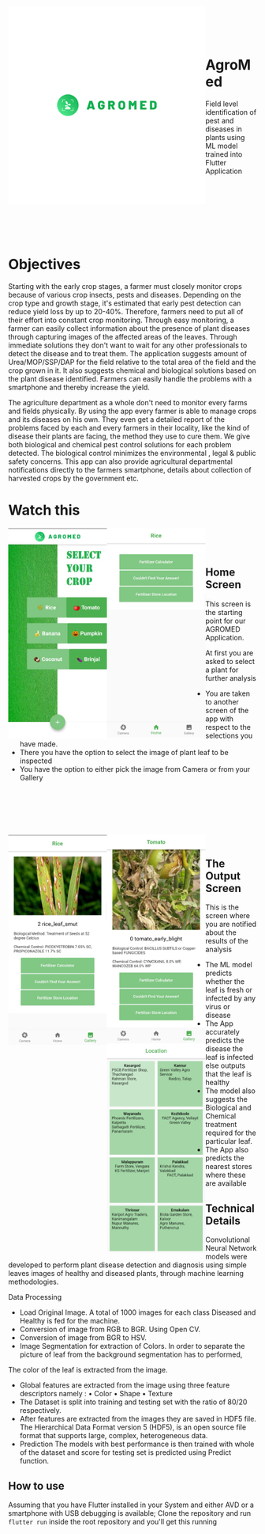 <img align="left" alt="GIF" src="https://github.com/adi-code22/AgroMed/blob/master/files/imageedit_5_5195865822.png" height="400" width="400"/>

<p>&nbsp;</p>
<p>&nbsp;</p>

# AgroMed

Field level identification of pest and diseases in plants using ML model trained into Flutter Application  

<p>&nbsp;</p>
<p>&nbsp;</p>
<p>&nbsp;</p>
<p>&nbsp;</p>

# Objectives 

Starting with the early crop stages, a farmer must closely monitor crops because of various crop insects, pests and diseases. 
Depending on the crop type and growth stage, it's estimated that early pest detection can reduce yield loss by up to 20-40%. 
Therefore, farmers need to put all of their effort into constant crop monitoring.
Through easy  monitoring, a farmer can easily collect information about the presence of plant diseases through capturing images of the affected areas of the leaves.
Through immediate solutions they don't want to wait for any other professionals to detect the disease and to treat them.
 The application suggests amount of Urea/MOP/SSP/DAP for the field relative to the total area of the field and the crop grown in it. 
It also suggests chemical and biological solutions based on the plant disease identified.
 Farmers  can easily handle the problems with a smartphone and thereby increase the yield.

The agriculture department as a whole don't need to monitor every farms and fields physically. 
By using the app every farmer is able to manage crops and its diseases on his own.
 They even get a detailed report of the problems faced by each and every farmers in their locality, 
like the kind of disease their plants are facing, the method they use to cure them. We give both biological and chemical pest control solutions for each problem detected.
 The biological control minimizes the environmental , legal & public safety concerns. 
This app can also provide agricultural departmental notifications directly to the farmers smartphone, details about collection of harvested crops by the government etc.

# Watch this

<img align="left" alt="GIF" src="https://github.com/adi-code22/AgroMed/blob/master/files/WhatsApp%20Image%202021-03-11%20at%2019.22.05.jpeg?raw=true"  width="200"/>  
<img align="left" alt="GIF" src="https://github.com/adi-code22/AgroMed/blob/master/files/WhatsApp%20Image%202021-06-21%20at%2017.29.01%20(1).jpeg?raw=true"  width="200"/>




<p>&nbsp;</p>


<p>&nbsp;</p>

## Home Screen

This screen is the starting point for our AGROMED Application.

At first you are asked to select a plant for further analysis

- You are taken to another screen of the app with respect to the selections you have made.
- There you have the option to select the image of plant leaf to be inspected
- You have the option to either pick the image from Camera or from your Gallery

<p>&nbsp;</p>
<p>&nbsp;</p>


<p>&nbsp;</p>

<img align="left" alt="GIF" src="https://github.com/adi-code22/AgroMed/blob/master/files/WhatsApp%20Image%202021-06-21%20at%2017.29.01.jpeg?raw=true"  width="200"/>
<img align="left" alt="GIF" src="https://github.com/adi-code22/AgroMed/blob/master/files/WhatsApp%20Image%202021-03-11%20at%2019.22.05%20(2).jpeg?raw=true"  width="200"/>
<img align="left" alt="GIF" src="https://github.com/adi-code22/AgroMed/blob/master/files/WhatsApp%20Image%202021-03-11%20at%2019.22.05%20(3).jpeg?raw=true"  width="200"/>





<p>&nbsp;</p>

## The Output Screen

This is the screen where you are notified about the results of the analysis

- The ML model predicts whether the leaf is fresh or infected by any virus or disease
- The App accurately predicts the disease the leaf is infected else outputs that the leaf is healthy
- The model also suggests the Biological and Chemical treatment required for the particular leaf.
- The App also predicts the nearest stores where these are available

## Technical Details

Convolutional Neural Network models were developed to perform plant disease detection and diagnosis using simple leaves images of healthy and diseased plants, through machine learning methodologies.

Data Processing

- Load Original Image. A total of 1000 images for each class Diseased and Healthy is fed for the machine.
- Conversion of image from RGB to BGR. Using Open CV.
- Conversion of image from BGR to HSV.
- Image Segmentation for extraction of Colors. In order to separate the picture of leaf from the background segmentation has to performed,

The color of the leaf is extracted from the image.
- Global features are extracted from the image using three feature descriptors namely :
• Color
• Shape
• Texture
- The Dataset is split into training and testing set with the ratio of 80/20 respectively.
- After features are extracted from the images they are saved in HDF5 file. The Hierarchical Data Format version 5 (HDF5), is an open source file format that supports large, complex, heterogeneous data.
- Prediction The models with best performance is then trained with whole of the dataset and score for testing set is predicted using Predict function.

## How to use

Assuming that you have Flutter installed in your System and either AVD or a smartphone with USB debugging is available;
Clone the repository and run ```flutter run``` inside the root repository and you'll get this running


